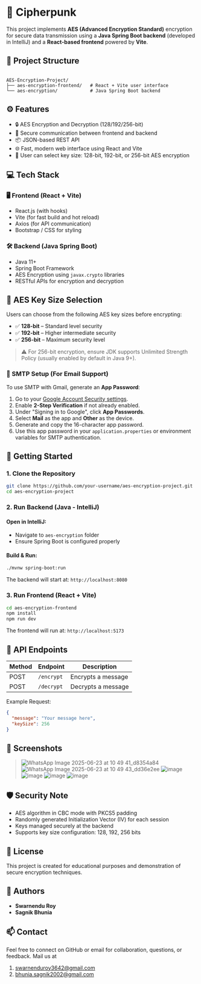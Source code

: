 
# 🔐 Cipherpunk

This project implements **AES (Advanced Encryption Standard)** encryption for secure data transmission using a **Java Spring Boot backend** (developed in IntelliJ) and a **React-based frontend** powered by **Vite**.

## 📂 Project Structure

```

AES-Encryption-Project/
├── aes-encryption-frontend/   # React + Vite user interface
└── aes-encryption/            # Java Spring Boot backend

````

## ⚙️ Features

- 🔒 AES Encryption and Decryption (128/192/256-bit)
- 🔁 Secure communication between frontend and backend
- 📦 JSON-based REST API
- 🌐 Fast, modern web interface using React and Vite
- 🔧 User can select key size: 128-bit, 192-bit, or 256-bit AES encryption

## 💻 Tech Stack

### 🖥 Frontend (React + Vite)
- React.js (with hooks)
- Vite (for fast build and hot reload)
- Axios (for API communication)
- Bootstrap / CSS for styling

### 🛠 Backend (Java Spring Boot)
- Java 11+
- Spring Boot Framework
- AES Encryption using `javax.crypto` libraries
- RESTful APIs for encryption and decryption

## 🔐 AES Key Size Selection

Users can choose from the following AES key sizes before encrypting:

- ✅ **128-bit** – Standard level security
- ✅ **192-bit** – Higher intermediate security
- ✅ **256-bit** – Maximum security level

> ⚠️ For 256-bit encryption, ensure JDK supports Unlimited Strength Policy (usually enabled by default in Java 9+).

### 📧 SMTP Setup (For Email Support)

To use SMTP with Gmail, generate an **App Password**:

1. Go to your [Google Account Security settings](https://myaccount.google.com/security).
2. Enable **2-Step Verification** if not already enabled.
3. Under "Signing in to Google", click **App Passwords**.
4. Select **Mail** as the app and **Other** as the device.
5. Generate and copy the 16-character app password.
6. Use this app password in your `application.properties` or environment variables for SMTP authentication.
   
## 🚀 Getting Started

### 1. Clone the Repository

```bash
git clone https://github.com/your-username/aes-encryption-project.git
cd aes-encryption-project
````

### 2. Run Backend (Java - IntelliJ)

#### Open in IntelliJ:

* Navigate to `aes-encryption` folder
* Ensure Spring Boot is configured properly

#### Build & Run:

```bash
./mvnw spring-boot:run
```

The backend will start at:
`http://localhost:8080`

### 3. Run Frontend (React + Vite)

```bash
cd aes-encryption-frontend
npm install
npm run dev
```

The frontend will run at:
`http://localhost:5173`

## 🔄 API Endpoints

| Method | Endpoint   | Description        |
| ------ | ---------- | ------------------ |
| POST   | `/encrypt` | Encrypts a message |
| POST   | `/decrypt` | Decrypts a message |

Example Request:

```json
{
  "message": "Your message here",
  "keySize": 256
}
```

## 📸 Screenshots

> ![WhatsApp Image 2025-06-23 at 10 49 41_d8354a84](https://github.com/user-attachments/assets/f94ed5c1-6003-45f1-bae3-34c670e1bd23)
> ![WhatsApp Image 2025-06-23 at 10 49 43_dd36e2ee](https://github.com/user-attachments/assets/3fbbc1dd-980b-4248-b0fc-444922040dc5)
> ![image](https://github.com/user-attachments/assets/57e431d4-e903-449f-934e-a37030e5a6eb)
> ![image](https://github.com/user-attachments/assets/373ec1ce-adc5-4c4c-8033-7961f4fefeef)
> ![image](https://github.com/user-attachments/assets/6d9eefe2-b52f-41f3-914f-21db1f96a1ce)
> ![image](https://github.com/user-attachments/assets/5cc1fee5-40fe-4d27-a89f-bf06d5cb2c4d)







## 🛡 Security Note

* AES algorithm in CBC mode with PKCS5 padding
* Randomly generated Initialization Vector (IV) for each session
* Keys managed securely at the backend
* Supports key size configuration: 128, 192, 256 bits

## 📜 License

This project is created for educational purposes and demonstration of secure encryption techniques.

## 👥 Authors

* **Swarnendu Roy**
* **Sagnik Bhunia**

## 📫 Contact

Feel free to connect on GitHub or email for collaboration, questions, or feedback.
Mail us at 
1. swarnenduroy3642@gmail.com
2. bhunia.sagnik2002@gmail.com


